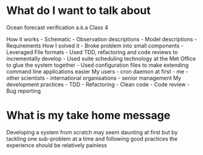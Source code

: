 # What do I want to talk about

Ocean forecast verification a.k.a Class 4

How it works
    - Schematic
    - Observation descriptions
    - Model descriptions
    - Requirements
How I solved it
    - Broke problem into small components
    - Leveraged File formats
    - Used TDD, refactoring and code reviews to incrementally develop
    - Used suite scheduling technology at the Met Office to glue the system
        together
    - Used configuration files to make extending command line applications
        easier
My users
    - cron daemon at first
    - me
    - other scientists
    - international organisations
    - senior management
My development practices
    - TDD
    - Refactoring
    - Clean code
    - Code review
    - Bug reporting

# What is my take home message

Developing a system from scratch may seem daunting at first
but by tackling one sub-problem at a time and following good practices
the experience should be relatively painless
